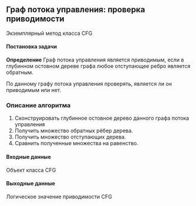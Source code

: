 ## Граф потока управления: проверка приводимости 

Экземплярный метод класса CFG 

#### Постановка задачи

**Определение** Граф потока управления является приводимым, если в глубинном остовном 
дереве графа любое отступающее ребро является обратным.   

По данному графу потока управления проверять, является ли он приводимым или нет. 

### Описание алгоритма 

1. Сконструировать глубинное остовное дерево данного графа потока управления 
2. Получить множество обратных рёбер дерева.
3. Получить множество отступающих дерева.
4. Сравнить полученные множества на равенство. 

#### Входные данные

Объект класса CFG

#### Выходные данные 

Логическое значение приводимости CFG












































